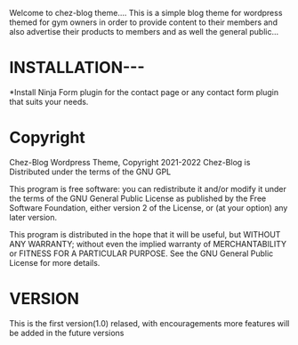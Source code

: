 Welcome to chez-blog theme.... This is a simple blog theme for wordpress themed for gym owners in order to provide content to their members and also advertise their products to members and as well the general public...

# INSTALLATION---

*Install Ninja Form plugin for the contact page or any contact form plugin that suits your needs.

# Copyright

Chez-Blog Wordpress Theme, Copyright 2021-2022
Chez-Blog is Distributed under the terms of the GNU GPL

This program is free software: you can redistribute it and/or modify
it under the terms of the GNU General Public License as published by
the Free Software Foundation, either version 2 of the License, or
(at your option) any later version.

This program is distributed in the hope that it will be useful,
but WITHOUT ANY WARRANTY; without even the implied warranty of
MERCHANTABILITY or FITNESS FOR A PARTICULAR PURPOSE. See the
GNU General Public License for more details.



# VERSION

This is the first version(1.0) relased, with encouragements more features will be added in the future versions
